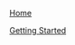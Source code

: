 [Home](https://github.com/angel-dart/angel/wiki)

[Getting Started](https://github.com/angel-dart/angel/wiki/Getting-Started)